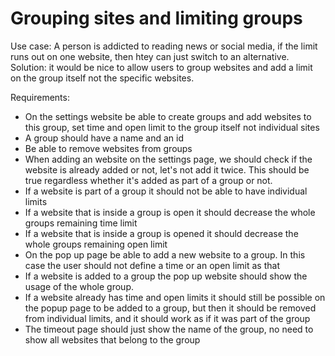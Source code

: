 # Grouping sites and limiting groups
Use case: A person is addicted to reading news or social media, if the limit runs out on one website, then htey can just switch to an alternative. Solution: it would be nice to allow users to group websites and add a limit on the group itself not the specific websites.

Requirements:
- On the settings website be able to create groups and add websites to this group, set time and open limit to the group itself not individual sites
- A group should have a name and an id
- Be able to remove websites from groups
- When adding an website on the settings page, we should check if the website is already added or not, let's not add it twice. This should be true regardless whether it's added as part of a group or not.
- If a website is part of a group it should not be able to have individual limits
- If a website that is inside a group is open it should decrease the whole groups remaining time limit
- If a website that is inside a group is opened it should decrease the whole groups remaining open limit
- On the pop up page be able to add a new website to a group. In this case the user should not define a time or an open limit as that
- If a website is added to a group the pop up website should show the usage of the whole group.
- If a website already has time and open limits it should still be possible on the popup page to be added to a group, but then it should be removed from individual limits, and it should work as if it was part of the group
- The timeout page should just show the name of the group, no need to show all websites that belong to the group


